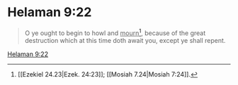 # Helaman 9:22

> O ye ought to begin to howl and <u>mourn</u>[^a], because of the great destruction which at this time doth await you, except ye shall repent.

[Helaman 9:22](https://www.churchofjesuschrist.org/study/scriptures/bofm/hel/9?lang=eng&id=p22#p22)


[^a]: [[Ezekiel 24.23|Ezek. 24:23]]; [[Mosiah 7.24|Mosiah 7:24]].  
